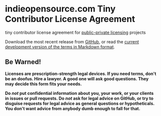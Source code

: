 # indieopensource.com Tiny Contributor License Agreement

tiny contributor license agreement for [public-private licensing](https://indieopensource.com/public-private/) projects

Download the most recent release from [GitHub](https://github.com/indieopensource/tiny-cla/releases), or read the [current development version of the terms in Markdown format](https://github.com/indieopensource/tiny-cla/blob/master/cla.md).

## Be Warned!

**Licenses are prescription-strength legal devices.  If you need terms, don't be an doofus.  Hire a lawyer.  A good one will ask good questions. They may decide this form fits your needs.**

**Do _not_ put confidential information about you, your work, or your clients in issues or pull requests.  Do _not_ ask for legal advice on GitHub, or try to disguise requests for legal advice as general questions or hypotheticals.  You don't want advice from anybody dumb enough to fall for that.**
